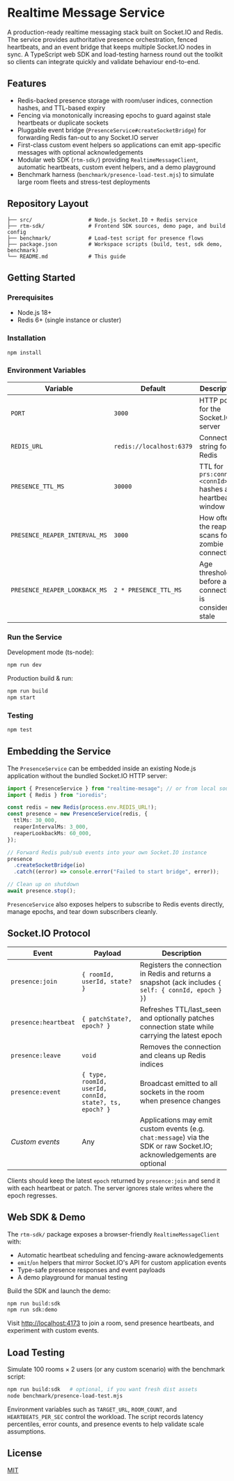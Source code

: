 # Realtime Message Service

A production-ready realtime messaging stack built on Socket.IO and Redis. The service provides authoritative presence orchestration, fenced heartbeats, and an event bridge that keeps multiple Socket.IO nodes in sync. A TypeScript web SDK and load-testing harness round out the toolkit so clients can integrate quickly and validate behaviour end-to-end.

## Features

- Redis-backed presence storage with room/user indices, connection hashes, and TTL-based expiry
- Fencing via monotonically increasing epochs to guard against stale heartbeats or duplicate sockets
- Pluggable event bridge (`PresenceService#createSocketBridge`) for forwarding Redis fan-out to any Socket.IO server
- First-class custom event helpers so applications can emit app-specific messages with optional acknowledgements
- Modular web SDK (`rtm-sdk/`) providing `RealtimeMessageClient`, automatic heartbeats, custom event helpers, and a demo playground
- Benchmark harness (`benchmark/presence-load-test.mjs`) to simulate large room fleets and stress-test deployments

## Repository Layout

```
├── src/                  # Node.js Socket.IO + Redis service
├── rtm-sdk/              # Frontend SDK sources, demo page, and build config
├── benchmark/            # Load-test script for presence flows
├── package.json          # Workspace scripts (build, test, sdk demo, benchmark)
└── README.md             # This guide
```

## Getting Started

### Prerequisites

- Node.js 18+
- Redis 6+ (single instance or cluster)

### Installation

```bash
npm install
```

### Environment Variables

| Variable | Default | Description |
| --- | --- | --- |
| `PORT` | `3000` | HTTP port for the Socket.IO server |
| `REDIS_URL` | `redis://localhost:6379` | Connection string for Redis |
| `PRESENCE_TTL_MS` | `30000` | TTL for `prs:conn:<connId>` hashes and heartbeat window |
| `PRESENCE_REAPER_INTERVAL_MS` | `3000` | How often the reaper scans for zombie connections |
| `PRESENCE_REAPER_LOOKBACK_MS` | `2 * PRESENCE_TTL_MS` | Age threshold before a connection is considered stale |

### Run the Service

Development mode (ts-node):

```bash
npm run dev
```

Production build & run:

```bash
npm run build
npm start
```

### Testing

```bash
npm test
```

## Embedding the Service

The `PresenceService` can be embedded inside an existing Node.js application without the bundled Socket.IO HTTP server:

```ts
import { PresenceService } from "realtime-mesage"; // or from local sources
import { Redis } from "ioredis";

const redis = new Redis(process.env.REDIS_URL!);
const presence = new PresenceService(redis, {
  ttlMs: 30_000,
  reaperIntervalMs: 3_000,
  reaperLookbackMs: 60_000,
});

// Forward Redis pub/sub events into your own Socket.IO instance
presence
  .createSocketBridge(io)
  .catch((error) => console.error("Failed to start bridge", error));

// Clean up on shutdown
await presence.stop();
```

`PresenceService` also exposes helpers to subscribe to Redis events directly, manage epochs, and tear down subscribers cleanly.

## Socket.IO Protocol

| Event | Payload | Description |
| --- | --- | --- |
| `presence:join` | `{ roomId, userId, state? }` | Registers the connection in Redis and returns a snapshot (ack includes `{ self: { connId, epoch } }`) |
| `presence:heartbeat` | `{ patchState?, epoch? }` | Refreshes TTL/last_seen and optionally patches connection state while carrying the latest epoch |
| `presence:leave` | `void` | Removes the connection and cleans up Redis indices |
| `presence:event` | `{ type, roomId, userId, connId, state?, ts, epoch? }` | Broadcast emitted to all sockets in the room when presence changes |
| _Custom events_ | Any | Applications may emit custom events (e.g. `chat:message`) via the SDK or raw Socket.IO; acknowledgements are optional |

Clients should keep the latest `epoch` returned by `presence:join` and send it with each heartbeat or patch. The server ignores stale writes where the epoch regresses.

## Web SDK & Demo

The `rtm-sdk/` package exposes a browser-friendly `RealtimeMessageClient` with:

- Automatic heartbeat scheduling and fencing-aware acknowledgements
- `emit`/`on` helpers that mirror Socket.IO's API for custom application events
- Type-safe presence responses and event payloads
- A demo playground for manual testing

Build the SDK and launch the demo:

```bash
npm run build:sdk
npm run sdk:demo
```

Visit <http://localhost:4173> to join a room, send presence heartbeats, and experiment with custom events.

## Load Testing

Simulate 100 rooms × 2 users (or any custom scenario) with the benchmark script:

```bash
npm run build:sdk   # optional, if you want fresh dist assets
node benchmark/presence-load-test.mjs
```

Environment variables such as `TARGET_URL`, `ROOM_COUNT`, and `HEARTBEATS_PER_SEC` control the workload. The script records latency percentiles, error counts, and presence events to help validate scale assumptions.

## License

[MIT](./LICENSE)
